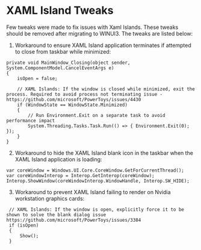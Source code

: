 # XAML Island Tweaks
Few tweaks were made to fix issues with Xaml Islands. These tweaks should be removed after migrating to WINUI3. The tweaks are listed below: 
1. Workaround to ensure XAML Island application terminates if attempted to close from taskbar while minimized:
```
private void MainWindow_Closing(object sender, System.ComponentModel.CancelEventArgs e)
{
    isOpen = false;

    // XAML Islands: If the window is closed while minimized, exit the process. Required to avoid process not terminating issue - https://github.com/microsoft/PowerToys/issues/4430
    if (WindowState == WindowState.Minimized)
    {
        // Run Environment.Exit on a separate task to avoid performance impact
        System.Threading.Tasks.Task.Run(() => { Environment.Exit(0); });
    }
}
```
2. Workaround to hide the XAML Island blank icon in the taskbar when the XAML Island application is loading:
```
var coreWindow = Windows.UI.Core.CoreWindow.GetForCurrentThread(); 
var coreWindowInterop = Interop.GetInterop(coreWindow); 
Interop.ShowWindow(coreWindowInterop.WindowHandle, Interop.SW_HIDE); 
```
3. Workaround to prevent XAML Island failing to render on Nvidia workstation graphics cards:
```
 // XAML Islands: If the window is open, explicitly force it to be shown to solve the blank dialog issue https://github.com/microsoft/PowerToys/issues/3384 
 if (isOpen) 
 { 
     Show(); 
 } 
 ```
